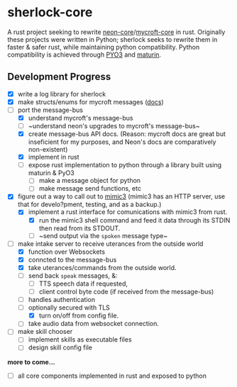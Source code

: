 # sherlock-core

A rust project seeking to rewrite [neon-core](https://github.com/NeonGeckoCom/NeonCore)/[mycroft-core](https://github.com/MycroftAI/mycroft-core) in rust. Originally these projects were written in Python; sherlock seeks to rewrite them in faster & safer rust, while maintaining python compatibility. Python compatibility is achieved through [PYO3](https://docs.rs/pyo3/latest/pyo3/) and [maturin](https://github.com/PyO3/maturin).

## Development Progress

- [x] write a log library for sherlock
- [x] make structs/enums for mycroft messages ([docs](https://github.com/MycroftAI/documentation/blob/master/docs/mycroft-technologies/mycroft-core/message-types.md))
- [ ] port the message-bus
    - [x] understand mycroft's message-bus
    - [ ] ~understand neon's upgrades to mycroft's message-bus~
    - [x] create message-bus API docs. (Reason: mycroft docs are great but inseficient for my purposes, and Neon's docs are comparatively non-existent)
    - [x] implement in rust
    - [ ] expose rust implementation to python through a library built using maturin & PyO3
        - [ ] make a message object for python
        - [ ] make message send functions, etc
- [x] figure out a way to call out to [mimic3](https://github.com/MycroftAI/mimic3) (mimic3 has an HTTP server, use that for develo?pment, testing, and as a backup.)
    - [x] implement a rust interface for comunications with mimic3 from rust.
        - [x] run the mimic3 shell command and feed it data through its STDIN then read from its STDOUT.
        - [ ] ~send output via the `spoken` message type~
- [ ] make intake server to receive uterances from the outside world
    - [x] function over Websockets
    - [x] conncted to the message-bus
    - [x] take uterances/commands from the outside world.
    - [ ] send back `speak` messages, &:
        - [ ] TTS speech data if requested,
        - [ ] client control byte code (if received from the message-bus)
    - [ ] handles authentication
    - [ ] optionally secured with TLS
        - [x] turn on/off from config file.
    - [ ] take audio data from websocket connection.
- [ ] make skill chooser
    <!-- - [ ] make a utility to be used by a python decorator that loads intent files and produces a way to check the users utterance against that file. -->
    - [ ] implement skills as executable files
    - [ ] design skill config file

**more to come...**

- [ ] all core components implemented in rust and exposed to python


